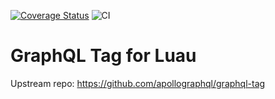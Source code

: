 [![Coverage Status](https://coveralls.io/repos/github/Roblox/graphql-tag-lua-internal/badge.svg?branch=main&t=ZMraRf)](https://coveralls.io/github/Roblox/graphql-tag-lua-internal?branch=main)
![CI](https://github.com/Roblox/graphql-tag-lua-internal/workflows/Tests/badge.svg)

# GraphQL Tag for Luau

Upstream repo: https://github.com/apollographql/graphql-tag
